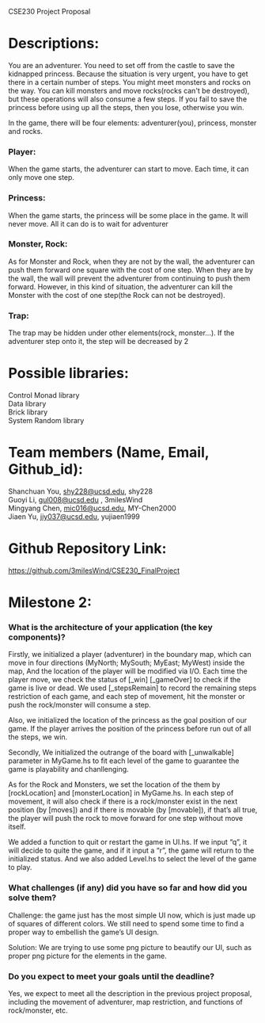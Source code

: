 CSE230 Project Proposal

# Descriptions: 

You are an adventurer. You need to set off from the castle to save the kidnapped princess. Because the situation is very urgent, you have to get there in a certain number of steps. You might meet monsters and rocks on the way. You can kill monsters and move rocks(rocks can't be destroyed), but these operations will also consume a few steps. If you fail to save the princess before using up all the steps, then you lose, otherwise you win. 

In the game, there will be four elements: adventurer(you), princess, monster and rocks. 

### Player:
When the game starts, the adventurer can start to move. Each time, it can only move one step. 

### Princess:
When the game starts, the princess will be some place in the game. It will never move. All it can do is to wait for adventurer


### Monster, Rock:
As for Monster and Rock, when they are not by the wall, the adventurer can push them forward one square with the cost of one step. When they are by the wall, the wall will prevent the adventurer from continuing to push them forward. However, in this kind of situation, the adventurer can kill the Monster with the cost of one step(the Rock can not be destroyed). 

### Trap:
The trap may be hidden under other elements(rock, monster...). If the adventurer step onto it,  the step will be decreased by 2





# Possible libraries: 

Control Monad library <br />
Data library    <br />
Brick library   <br />
System Random library <br />

# Team members (Name, Email, Github_id): 

Shanchuan You, shy228@ucsd.edu, shy228 <br />
Guoyi Li, gul008@ucsd.edu , 3milesWind  <br />
Mingyang Chen, mic016@ucsd.edu, MY-Chen2000                          <br />
Jiaen Yu, jiy037@ucsd.edu, yujiaen1999  <br />

# Github Repository Link: 
https://github.com/3milesWind/CSE230_FinalProject


# Milestone 2:

### What is the architecture of your application (the key components)?
Firstly, we initialized a player (adventurer) in the boundary map, which can move in four directions (MyNorth; MySouth; MyEast; MyWest) inside the map, And the location of the player will be modified via I/O. Each time the player move, we check the status of [_win] [_gameOver] to check if the game is live or dead. We used [_stepsRemain] to record the remaining steps restriction of each game, and each step of movement, hit the monster or push the rock/monster will consume a step.

Also, we initialized the location of the princess as the goal position of our game. If the player arrives the position of the princess before run out of all the steps, we win.

Secondly, We initialized the outrange of the board with [_unwalkable] parameter in MyGame.hs to fit each level of the game to guarantee the game is playability and chanllenging.

As for the Rock and Monsters, we set the location of the them by [rockLocation] and [monsterLocation] in MyGame.hs. In each step of movement, it will also check if there is a rock/monster exist in the next position (by [moves]) and if there is movable (by [movable]), if that’s all true, the player will push the rock to move forward for one step without move itself.

We added a function to quit or restart the game in UI.hs. If we input “q”, it will decide to quite the game, and if it input a “r”, the game will return to the initialized status. And we also added Level.hs to select the level of the game to play.

### What challenges (if any) did you have so far and how did you solve them?
Challenge: the game just has the most simple UI now, which is just made up of squares of different colors. We still need to spend some time to find a proper way to embellish the game’s UI design.

Solution: We are trying to use some png picture to beautify our UI, such as proper png picture for the elements in the game.

### Do you expect to meet your goals until the deadline?
Yes, we expect to meet all the description in the previous project proposal, including the movement of adventurer, map restriction, and functions of rock/monster, etc.
